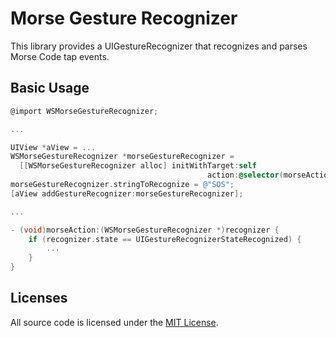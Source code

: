 Morse Gesture Recognizer
========================

This library provides a UIGestureRecognizer that recognizes and parses Morse Code tap events.

Basic Usage
-----------

```objective-c
@import WSMorseGestureRecognizer;

...

UIView *aView = ...
WSMorseGestureRecognizer *morseGestureRecognizer =
  [[WSMorseGestureRecognizer alloc] initWithTarget:self
                                            action:@selector(morseAction:)];
morseGestureRecognizer.stringToRecognize = @"SOS";
[aView addGestureRecognizer:morseGestureRecognizer];

...

- (void)morseAction:(WSMorseGestureRecognizer *)recognizer {
    if (recognizer.state == UIGestureRecognizerStateRecognized) {
        ...
    }
}
```

Licenses
--------

All source code is licensed under the [MIT License](http://opensource.org/licenses/MIT).
